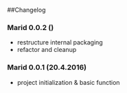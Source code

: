 ##Changelog

### Marid 0.0.2 ()

- restructure internal packaging
- refactor and cleanup


### Marid 0.0.1 (20.4.2016)

- project initialization & basic function 
